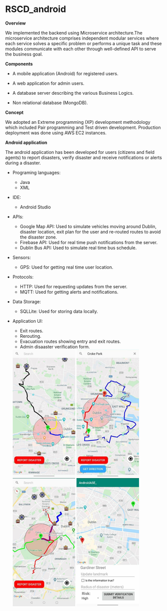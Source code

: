 # RSCD_android

**Overview**

We implemented the backend using Microservice architecture.The microservice architecture comprises independent modular services where each service solves a specific problem or performs a unique task and these modules communicate with each other through well-defined API to serve the business goal.

**Components**

* A mobile application (Android) for registered users.

* A web application for admin users.

* A database server describing the various Business Logics.

* Non relational database (MongoDB).

**Concept**

We adopted an Extreme programming (XP) development methodology which included Pair programming and Test driven development. 
Production deployment was done using AWS EC2 instances.

**Android application**

The android application has been developed for users (citizens and field agents) to report disasters, verify disaster and receive notifications or alerts during a disaster.

* Programing languages:
    * Java
    * XML

* IDE:
    * Android Studio

* APIs:
    * Google Map API: Used to simulate vehicles moving around Dublin, disaster location, exit plan for the user and re-routed routes to avoid the disaster zone.
    * Firebase API: Used for real time push notifications from the server.
    * Dublin Bus API: Used to simulate real time bus schedule.

* Sensors:
    * GPS: Used for getting real time user location.
    
* Protocols:
    * HTTP: Used for requesting updates from the server.
    * MQTT: Used for getting alerts and notifications.

* Data Storage:
  * SQLLite: Used for storing data locally.
    
* Application UI:
   * Exit routes.
   * Rerouting.
   * Evacuation routes showing entry and exit routes.
   * Admin disaaster verification form.
   
   
   
  <img src="images/three.jpg" width="200">
  <img src="images/one.jpg" width="200">
  <img src="images/two.jpg" width="200">
  <img src="images/four.jpg" width="200">
  
